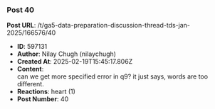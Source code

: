 ### Post 40
**Post URL**: /t/ga5-data-preparation-discussion-thread-tds-jan-2025/166576/40
- **ID**: 597131
- **Author**: Nilay Chugh (nilaychugh)
- **Created At**: 2025-02-19T15:45:17.806Z
- **Content**:  
  can we get more specified error in q9? it just says, words are too different.
- **Reactions**: heart (1)
- **Post Number**: 40

